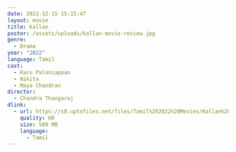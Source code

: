 ```yaml
---
date: 2022-12-15 15:15:47
layout: movie
title: Kallan
poster: /assets/uploads/kallan-movie-review.jpg
genre:
  - Drama
year: "2022"
language: Tamil
cast:
  - Karu Palaniappan
  - Nikita
  - Maya Chandran
director:
  - Chandra Thangaraj
dlink:
  - url: https://s8.uptofiles.net/files/Tamil%202022%20Movies/Kallan%20(2022)/Kallan%20(Original)/Kallan%20(640x360)/Kallan%202022%20HD.mp4
    quality: HD
    size: 500 MB
    language:
      - Tamil
---
```

